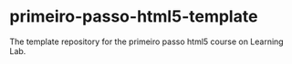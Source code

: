 # primeiro-passo-html5-template
The template repository for the primeiro passo html5 course on Learning Lab.
